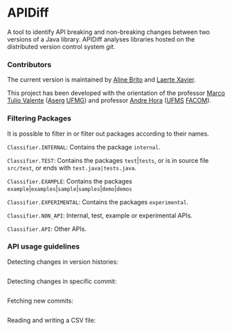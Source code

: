 # APIDiff

A tool to identify API breaking and non-breaking changes between two versions of a Java library. APIDiff analyses libraries hosted on the distributed version control system _git_.

### Contributors
The current version is maintained by [Aline Brito](https://github.com/alinebrito) and [Laerte Xavier](https://github.com/xavierlaerte). 

This project has been developed  with the orientation of the professor [Marco Tulio Valente](https://github.com/mtov) ([Aserg](http://aserg.labsoft.dcc.ufmg.br/) [UFMG](https://www.ufmg.br/)) and professor [Andre Hora](https://github.com/andrehora) ([UFMS](https://www.ufms.br/) [FACOM](https://www.facom.ufms.br/)).

### Filtering Packages

It is possible to filter in or filter out packages according to their names. 

`Classifier.INTERNAL`: Contains the package `internal`.

`Classifier.TEST`: Contains the packages `test`|`tests`, or is in source file `src/test`, or ends with `test.java|tests.java`.

`Classifier.EXAMPLE`: Contains the packages `example`|`examples`|`sample`|`samples`|`demo`|`demos`

`Classifier.EXPERIMENTAL`: Contains the packages `experimental`.

`Classifier.NON_API`: Internal, test, example or experimental APIs.

`Classifier.API`: Other APIs.

### API usage guidelines

Detecting changes in version histories:

```java
```
Detecting changes in specific commit:

```java
```
Fetching new commits:

```java
```

Reading and writing a CSV file:

```java
```
